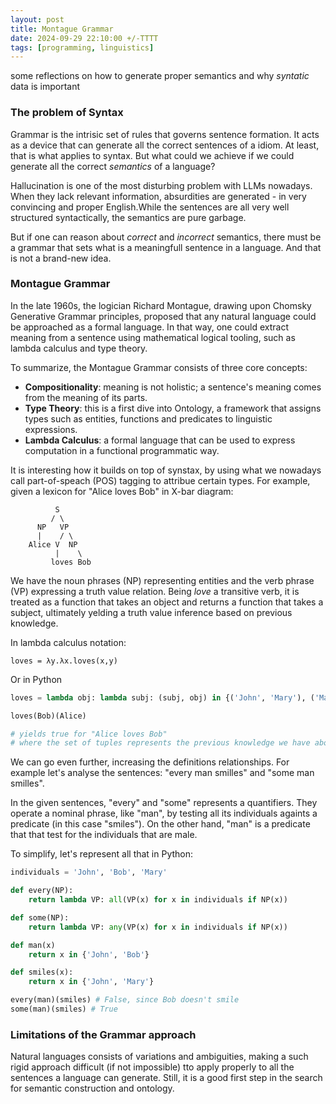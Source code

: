 ```yaml
---
layout: post
title: Montague Grammar
date: 2024-09-29 22:10:00 +/-TTTT
tags: [programming, linguistics]
---
```


some reflections on how to generate proper semantics and why *syntatic* data is important

### The problem of Syntax
Grammar is the intrisic set of rules that governs sentence formation. It acts as a device that can generate all the correct sentences of a idiom. At least, that is what applies to syntax. But what could we achieve if we could generate all the correct *semantics* of a language?

Hallucination is one of the most disturbing problem with LLMs nowadays. When they lack relevant information, absurdities are generated - in very convincing and proper English.While the sentences are all very well structured syntactically, the semantics are pure garbage.

But if one can reason about *correct* and *incorrect* semantics, there must be a grammar that sets what is a meaningfull sentence in a language. And that is not a brand-new idea.

### Montague Grammar
In the late 1960s, the logician Richard Montague, drawing upon Chomsky Generative Grammar principles, proposed that any natural language could be approached as a formal language. In that way, one could extract meaning from a sentence using mathematical logical tooling, such as lambda calculus and type theory.

To summarize, the Montague Grammar consists of three core concepts:
- **Compositionality**: meaning is not holistic; a sentence's meaning comes from the meaning of its parts.
- **Type Theory**: this is a first dive into Ontology, a framework that assigns types such as entities, functions and predicates to linguistic expressions.
- **Lambda Calculus**: a formal language that can be used to express computation in a functional programmatic way.

It is interesting how it builds on top of synstax, by using what we nowadays call part-of-speach (POS) tagging to attribue certain types. For example, given a lexicon for "Alice loves Bob" in X-bar diagram:

```
          S
         / \
      NP   VP
      |    / \
    Alice V  NP
          |    \
         loves Bob
```

We have the noun phrases (NP) representing entities and the verb phrase (VP) expressing a truth value relation. Being *love* a transitive verb, it is treated as a function that takes an object and returns a function that takes a subject, ultimately yelding a truth value inference based on previous knowledge.

In lambda calculus notation:
```
loves = λy.λx.loves(x,y)
```

Or in Python
```python
loves = lambda obj: lambda subj: (subj, obj) in {('John', 'Mary'), ('Mary', 'Bob'), ('Bob', 'Mary')}

loves(Bob)(Alice)

# yields true for "Alice loves Bob"
# where the set of tuples represents the previous knowledge we have about 'loves'

```

We can go even further, increasing the definitions relationships. For example let's analyse the sentences: "every man smilles" and "some man smilles".

In the given sentences, "every" and "some" represents a quantifiers. They operate a nominal phrase, like "man", by testing all its individuals againts a predicate (in this case "smiles"). On the other hand, "man" is a predicate that that test for the individuals that are male.

To simplify, let's represent all that in Python:

```python
individuals = 'John', 'Bob', 'Mary'

def every(NP):
    return lambda VP: all(VP(x) for x in individuals if NP(x))

def some(NP):
    return lambda VP: any(VP(x) for x in individuals if NP(x))

def man(x)
    return x in {'John', 'Bob'}

def smiles(x):
    return x in {'John', 'Mary'}

every(man)(smiles) # False, since Bob doesn't smile
some(man)(smiles) # True
```

### Limitations of the Grammar approach

Natural languages consists of variations and ambiguities, making a such rigid approach difficult (if not impossible) tto apply properly to all the sentences a language can generate. Still, it is a good first step in the search for semantic construction and ontology.
